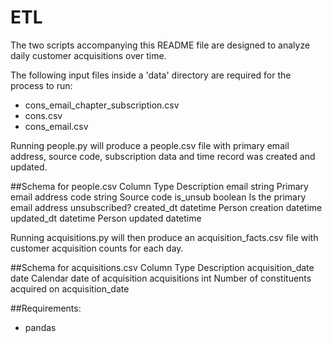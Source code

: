 # ETL

The two scripts accompanying this README file are designed to analyze 
daily customer acquisitions over time. 

The following input files inside a 'data' directory are required for the
process to run:
- cons_email_chapter_subscription.csv 
- cons.csv
- cons_email.csv

Running people.py will produce a people.csv file with primary email 
address, source code, subscription data and time record was created 
and updated.

##Schema for people.csv
Column		          Type		    Description
email		            string		  Primary email address
code		            string		  Source code
is_unsub	          boolean		  Is the primary email address unsubscribed?
created_dt	        datetime	  Person creation datetime
updated_dt	        datetime	  Person updated datetime

Running acquisitions.py will then produce an acquisition_facts.csv file 
with customer acquisition counts for each day. 

##Schema for acquisitions.csv
Column			        Type		  Description
acquisition_date	  date		  Calendar date of acquisition
acquisitions		    int		    Number of constituents acquired on acquisition_date


##Requirements:
- pandas
